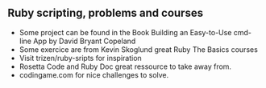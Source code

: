 ## Ruby scripting, problems and courses

- Some project can be found in the Book Building an Easy-to-Use cmd-line App by David Bryant Copeland
- Some exercice are from Kevin Skoglund great Ruby The Basics courses
- Visit trizen/ruby-sripts for inspiration
- Rosetta Code and Ruby Doc great ressource to take away from. 
- codingame.com for nice challenges to solve.
